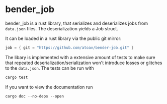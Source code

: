 # bender_job

bender_job is a rust library, that serializes and deserializes jobs
from `data.json` files. The deserialization yields a Job struct.

It can be loaded in a rust library via the public git mirror:
```rust
job = { git = "https://github.com/atoav/bender-job.git" }
```

The libary is implemented with a extensive amount of tests to make
sure that repeated deserialization/serialization won't introduce
losses or glitches to the `data.json`. The tests can be run with
```rust
cargo test
```

If you want to view the documentation run
```rust
cargo doc --no-deps --open
```
